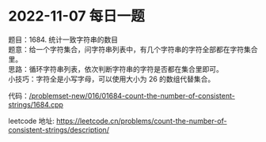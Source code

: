 # 2022-11-07 每日一题


题目：1684. 统计一致字符串的数目   
题意：给一个字符集合，问字符串列表中，有几个字符串的字符全部都在字符集合里。    
思路：循环字符串列表，依次判断字符串的字符是否都在集合里即可。  
小技巧：字符全是小写字母，可以使用大小为 26 的数组代替集合。

代码：[/problemset-new/016/01684-count-the-number-of-consistent-strings/1684.cpp](/problemset-new/016/01684-count-the-number-of-consistent-strings/1684.cpp)

leetcode 地址: https://leetcode.cn/problems/count-the-number-of-consistent-strings/description/

